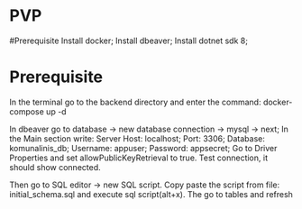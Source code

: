 # PVP
#Prerequisite 
Install docker;
Install dbeaver;
Install dotnet sdk 8; 

# Prerequisite
In the terminal go to the backend directory and enter the command: docker-compose up -d 


In dbeaver go to database -> new database connection -> mysql -> next;
In the Main section write:
Server Host: localhost;
Port: 3306;
Database: komunalinis_db;
Username: appuser;
Password: appsecret;
Go to Driver Properties and set allowPublicKeyRetrieval to true. 
Test connection, it should show connected. 

Then go to SQL editor -> new SQL script. Copy paste the script from file: initial_schema.sql and execute sql script(alt+x). 
The go to tables and refresh 

